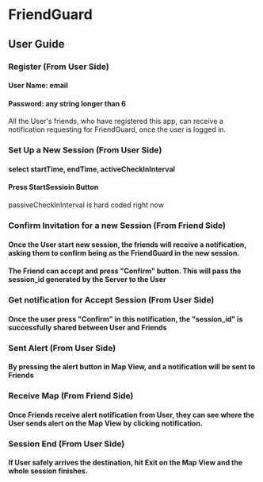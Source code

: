 # FriendGuard
## User Guide
### Register (From User Side)
#### User Name: email
#### Password: any string longer than 6
All the User's friends, who have registered this app, can receive a notification requesting for FriendGuard, once the user is logged in.

### Set Up a New Session (From User Side)
#### select startTime, endTime, activeCheckInInterval
#### Press StartSessioin Button 
passiveCheckInInterval is hard coded right now

### Confirm Invitation for a new Session (From Friend Side)
#### Once the User start new session, the friends will receive a notification, asking them to confirm being as the FriendGuard in the new session.
#### The Friend can accept and press "Confirm" button. This will pass the session_id generated by the Server to the User

### Get notification for Accept Session (From User Side)
#### Once the user press "Confirm" in this notification, the "session_id" is successfully shared between User and Friends

### Sent Alert (From User Side)
#### By pressing the alert button in Map View, and a notification will be sent to Friends

### Receive Map (From Friend Side)
#### Once Friends receive alert notification from User, they can see where the User sends alert on the Map View by clicking notification.

### Session End (From User Side)
#### If User safely arrives the destination, hit Exit on the Map View and the whole session finishes.




